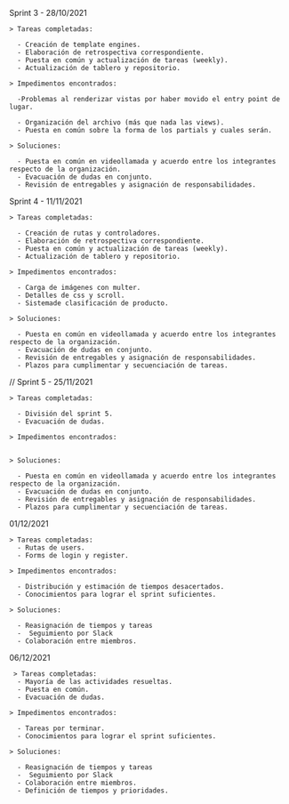 Sprint 3 - 28/10/2021

    > Tareas completadas:

      - Creación de template engines.
      - Elaboración de retrospectiva correspondiente.
      - Puesta en común y actualización de tareas (weekly).
      - Actualización de tablero y repositorio.

    > Impedimentos encontrados:

      -Problemas al renderizar vistas por haber movido el entry point de lugar.

      - Organización del archivo (más que nada las views).
      - Puesta en común sobre la forma de los partials y cuales serán.

    > Soluciones:

      - Puesta en común en videollamada y acuerdo entre los integrantes respecto de la organización.
      - Evacuación de dudas en conjunto.
      - Revisión de entregables y asignación de responsabilidades.

Sprint 4 - 11/11/2021

    > Tareas completadas:

      - Creación de rutas y controladores.
      - Elaboración de retrospectiva correspondiente.
      - Puesta en común y actualización de tareas (weekly).
      - Actualización de tablero y repositorio.

    > Impedimentos encontrados:

      - Carga de imágenes con multer.
      - Detalles de css y scroll.
      - Sistemade clasificación de producto.

    > Soluciones:

      - Puesta en común en videollamada y acuerdo entre los integrantes respecto de la organización.
      - Evacuación de dudas en conjunto.
      - Revisión de entregables y asignación de responsabilidades.
      - Plazos para cumplimentar y secuenciación de tareas.

// Sprint 5 - 25/11/2021

    > Tareas completadas:

      - División del sprint 5.
      - Evacuación de dudas.

    > Impedimentos encontrados:


    > Soluciones:

      - Puesta en común en videollamada y acuerdo entre los integrantes respecto de la organización.
      - Evacuación de dudas en conjunto.
      - Revisión de entregables y asignación de responsabilidades.
      - Plazos para cumplimentar y secuenciación de tareas.

01/12/2021

    > Tareas completadas:
      - Rutas de users.
      - Forms de login y register.

    > Impedimentos encontrados:

      - Distribución y estimación de tiempos desacertados.
      - Conocimientos para lograr el sprint suficientes.

    > Soluciones:

      - Reasignación de tiempos y tareas
      -  Seguimiento por Slack
      - Colaboración entre miembros.

06/12/2021

     > Tareas completadas:
      - Mayoría de las actividades resueltas.
      - Puesta en común.
      - Evacuación de dudas.

    > Impedimentos encontrados:

      - Tareas por terminar.
      - Conocimientos para lograr el sprint suficientes.

    > Soluciones:

      - Reasignación de tiempos y tareas
      -  Seguimiento por Slack
      - Colaboración entre miembros.
      - Definición de tiempos y prioridades.
